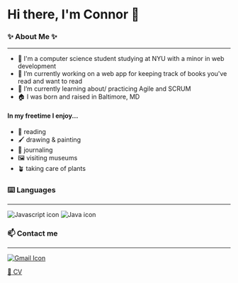 # Hi there, I'm Connor 👋

<!--
**cnnrdel/cnnrdel** is a ✨ _special_ ✨ repository because its `README.md` (this file) appears on your GitHub profile.

Here are some ideas to get you started:

- 🔭 I’m currently working on ...
- 🌱 I’m currently learning ...
- 👯 I’m looking to collaborate on ...
- 🤔 I’m looking for help with ...
- 💬 Ask me about ...
- 📫 How to reach me: ...
- 😄 Pronouns: ...
- ⚡ Fun fact: ...
-->
### ✨ About Me ✨
***
- :school: I'm a computer science student studying at NYU with a minor in web development
- 🔭 I’m currently working on a web app for keeping track of books you've read and want to read
- 🌱 I’m currently learning about/ practicing Agile and SCRUM
- :house: I was born and raised in Baltimore, MD

#### In my freetime I enjoy...
- :open_book: reading
- :paintbrush: 	drawing & painting
- :green_book: journaling
- :framed_picture: visiting museums
- :potted_plant: taking care of plants


### :keyboard: Languages
___


![Javascript icon](https://camo.githubusercontent.com/53ec2e58e03ba275d9b3a386abd96a243cf744a1a7121bdf8262fc8ae6ebc335/68747470733a2f2f696d672e736869656c64732e696f2f62616467652f6a6176617363726970742d2532333332333333302e7376673f7374796c653d666f722d7468652d6261646765266c6f676f3d6a617661736372697074266c6f676f436f6c6f723d253233463744463145)
![Java icon](https://camo.githubusercontent.com/26e74d6ef4bb4726fc8f8a6b3d4136376d691ecf85c8d3b464bfbf4259e5698d/68747470733a2f2f696d672e736869656c64732e696f2f62616467652f6a6176612d2532334544384230302e7376673f7374796c653d666f722d7468652d6261646765266c6f676f3d6a617661266c6f676f436f6c6f723d7768697465)


### :mailbox: Contact me
___

[![Gmail Icon](https://img.shields.io/badge/Gmail-D14836?style=for-the-badge&logo=gmail&logoColor=white)](mailto:cnnrdeleon@gmail.com)

[:memo: CV](https://read.cv/cnr)

